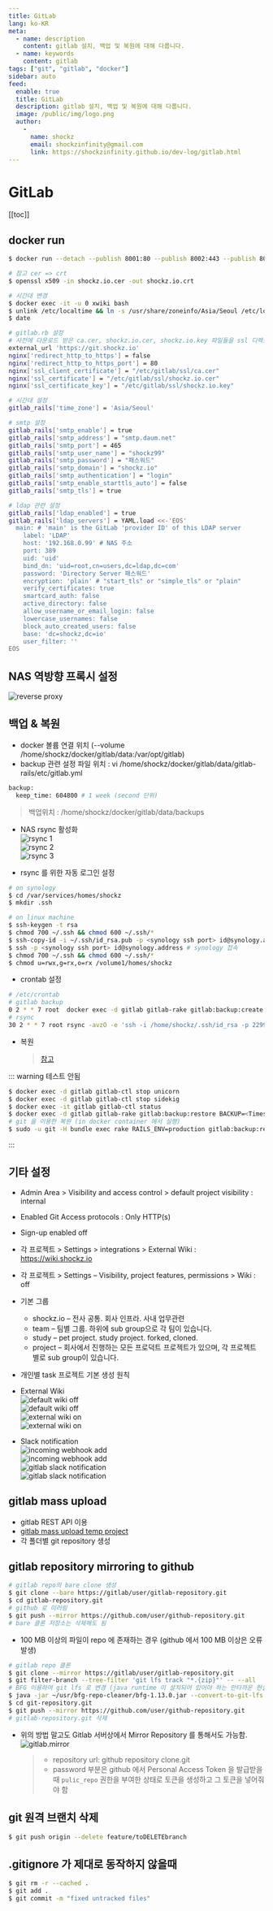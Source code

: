 ```yaml
---
title: GitLab
lang: ko-KR
meta:
  - name: description
    content: gitlab 설치, 백업 및 복원에 대해 다룹니다.
  - name: keywords
    content: gitlab
tags: ["git", "gitlab", "docker"]
sidebar: auto
feed:
  enable: true
  title: GitLab
  description: gitlab 설치, 백업 및 복원에 대해 다룹니다.
  image: /public/img/logo.png
  author:
    -
      name: shockz
      email: shockzinfinity@gmail.com
      link: https://shockzinfinity.github.io/dev-log/gitlab.html
---
```


# GitLab

<TagLinks />

[[toc]]

## docker run

```bash
$ docker run --detach --publish 8001:80 --publish 8002:443 --publish 8003:22 --name gitlab --restart always --volume /home/shockz/docker/gitlab/config:/etc/gitlab --volume /home/shockz/docker/gitlab/logs:/var/log/gitlab --volume /home/shockz/docker/gitlab/data:/var/opt/gitlab gitlab/gitlab-ee:latest

# 참고 cer => crt
$ openssl x509 -in shockz.io.cer -out shockz.io.crt

# 시간대 변경
$ docker exec -it -u 0 xwiki bash
$ unlink /etc/localtime && ln -s /usr/share/zoneinfo/Asia/Seoul /etc/localtime # in xwiki shell
$ date

# gitlab.rb 설정
# 사전에 다운로드 받은 ca.cer, shockz.io.cer, shockz.io.key 파일들을 ssl 디렉토리로 복사
external_url 'https://git.shockz.io'
nginx['redirect_http_to_https'] = false
nginx['redirect_http_to_https_port'] = 80
nginx['ssl_client_certificate'] = "/etc/gitlab/ssl/ca.cer"
nginx['ssl_certificate'] = "/etc/gitlab/ssl/shockz.io.cer"
nginx['ssl_certificate_key'] = "/etc/gitlab/ssl/shockz.io.key"

# 시간대 설정
gitlab_rails['time_zone'] = 'Asia/Seoul'

# smtp 설정
gitlab_rails['smtp_enable'] = true
gitlab_rails['smtp_address'] = "smtp.daum.net"
gitlab_rails['smtp_port'] = 465
gitlab_rails['smtp_user_name'] = "shockz99"
gitlab_rails['smtp_password'] = "패스워드"
gitlab_rails['smtp_domain'] = "shockz.io"
gitlab_rails['smtp_authentication'] = "login"
gitlab_rails['smtp_enable_starttls_auto'] = false
gitlab_rails['smtp_tls'] = true

# ldap 관련 설정
gitlab_rails['ldap_enabled'] = true
gitlab_rails['ldap_servers'] = YAML.load <<-'EOS'
  main: # 'main' is the GitLab 'provider ID' of this LDAP server
    label: 'LDAP'
    host: '192.168.0.99' # NAS 주소
    port: 389
    uid: 'uid'
    bind_dn: 'uid=root,cn=users,dc=ldap,dc=com'
    password: 'Directory Server 패스워드'
    encryption: 'plain' # "start_tls" or "simple_tls" or "plain"
    verify_certificates: true
    smartcard_auth: false
    active_directory: false
    allow_username_or_email_login: false
    lowercase_usernames: false
    block_auto_created_users: false
    base: 'dc=shockz,dc=io'
    user_filter: ''
EOS
```

## NAS 역방향 프록시 설정

![reverse proxy](./image/gitlab.reverse.proxy.png)

## 백업 & 복원

- docker 볼륨 연결 위치 (--volume /home/shockz/docker/gitlab/data:/var/opt/gitlab)
- backup 관련 설정 파일 위치 : vi /home/shockz/docker/gitlab/data/gitlab-rails/etc/gitlab.yml
```bash
backup:
  keep_time: 604800 # 1 week (second 단위)
```
> 백업위치 : /home/shockz/docker/gitlab/data/backups

- NAS rsync 활성화  
   ![rsync 1](./image/synology.rsync.1.png)  
   ![rsync 2](./image/synology.rsync.2.png)  
   ![rsync 3](./image/synology.rsync.3.png)

- rsync 를 위한 자동 로그인 설정
```bash
# on synology
$ cd /var/services/homes/shockz
$ mkdir .ssh

# on linux machine
$ ssh-keygen -t rsa
$ chmod 700 ~/.ssh && chmod 600 ~/.ssh/*
$ ssh-copy-id -i ~/.ssh/id_rsa.pub -p <synology ssh port> id@synology.address
$ ssh -p <synology ssh port> id@synology.address # synology 접속
$ chmod 700 ~/.ssh && chmod 600 ~/.ssh/*
$ chmod u=rwx,g=rx,o=rx /volume1/homes/shockz
```
- crontab 설정
```bash
# /etc/crontab
# gitlab backup
0 2 * * 7 root  docker exec -d gitlab gitlab-rake gitlab:backup:create
# rsync
30 2 * * 7 root rsync -avzO -e 'ssh -i /home/shockz/.ssh/id_rsa -p 2299' /home/shockz/docker/gitlab/data/backups/ id@synology.address:/volume1/gitlabBackup/
```
- 복원
  > [참고](https://lunightstory.tistory.com/7)

::: warning 테스트 안됨
```bash
$ docker exec -d gitlab gitlab-ctl stop unicorn
$ docker exec -d gitlab gitlab-ctl stop sidekig
$ docker exec -it gitlab gitlab-ctl status
$ docker exec -d gitlab gitlab-rake gitlab:backup:restore BACKUP=<Timestamp>_<backup_date>_<GitLab_version>
# git 을 이용한 복원 (in docker container 에서 실행)
$ sudo -u git -H bundle exec rake RAILS_ENV=production gitlab:backup:restore
```
:::

## 기타 설정

- Admin Area > Visibility and access control > default project visibility : internal
- Enabled Git Access protocols : Only HTTP(s)
- Sign-up enabled off
- 각 프로젝트 > Settings > integrations > External Wiki : https://wiki.shockz.io
- 각 프로젝트 > Settings – Visibility, project features, permissions > Wiki : off

- 기본 그룹
  - shockz.io – 전사 공통. 회사 인프라. 사내 업무관련
  - team – 팀별 그룹. 하위에 sub group으로 각 팀이 있습니다.
  - study – pet project. study project. forked, cloned.
  - project – 회사에서 진행하는 모든 프로덕트 프로젝트가 있으며, 각 프로젝트 별로 sub group이 있습니다.
- 개인별 task 프로젝트 기본 생성 원칙
- External Wiki  
   ![default wiki off](./image/gitlab.wiki.3.png)  
   ![default wiki off](./image/gitlab.wiki.4.png)  
   ![external wiki on](./image/gitlab.wiki.1.png)  
   ![external wiki on](./image/gitlab.wiki.2.png)
- Slack notification  
   ![incoming webhook add](./image/gitlab.slack.3.png)  
   ![incoming webhook add](./image/gitlab.slack.4.png)  
   ![gitlab slack notification](./image/gitlab.slack.1.png)  
   ![gitlab slack notification](./image/gitlab.slack.2.png)

## gitlab mass upload

- gitlab REST API 이용  
- [gitlab mass upload temp project](https://github.com/shockzinfinity/gitlab-mass-upload)  
- 각 폴더별 git repository 생성

## gitlab repository mirroring to github

```bash
# gitlab repo의 bare clone 생성
$ git clone --bare https://gitlab/user/gitlab-repository.git
$ cd gitlab-repository.git
# github 로 미러링
$ git push --mirror https://github.com/user/github-repository.git
# bare 클론 저장소는 삭제해도 됨
```
- 100 MB 이상의 파일이 repo 에 존재하는 경우 (github 에서 100 MB 이상은 오류 발생)
```bash
# gitlab repo 클론
$ git clone --mirror https://gitlab/user/gitlab-repository.git
$ git filter-branch --tree-filter 'git lfs track "*.{zip}"' -- --all
# BFG 이용하여 git lfs 로 변경 (java runtime 이 설치되어 있어야 하는 안타까운 현실)
$ java -jar ~/usr/bfg-repo-cleaner/bfg-1.13.0.jar --convert-to-git-lfs '*.zip'
$ cd git-repository.git
$ git push --mirror https://github.com/user/github-repository.git
# gitlab-repository.git 삭제
```
- 위의 방법 말고도 Gitlab 서버상에서 Mirror Repository 를 통해서도 가능함.  
   ![gitlab.mirror](./image/gitlab.mirror.1.png)
   > - repository url: github repository clone.git  
   > - password 부분은 github 에서 Personal Access Token 을 발급받을때 `pulic_repo` 권한을 부여한 상태로 토큰을 생성하고 그 토큰을 넣어줘야 함

## git 원격 브랜치 삭제

```bash
$ git push origin --delete feature/toDELETEbranch
```

## .gitignore 가 제대로 동작하지 않을때

```bash
$ git rm -r --cached .
$ git add .
$ git commit -m "fixed untracked files"
```

